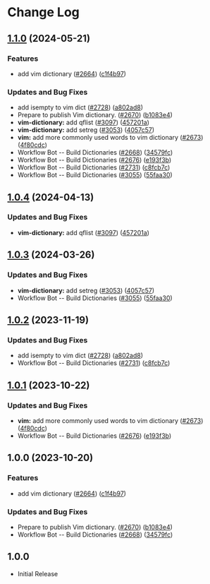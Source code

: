 # Change Log

## [1.1.0](https://github.com/arkid15r/cspell-dicts/compare/@cspell/dict-vim-v1.0.4...@cspell/dict-vim@1.1.0) (2024-05-21)


### Features

* add vim dictionary ([#2664](https://github.com/arkid15r/cspell-dicts/issues/2664)) ([c1f4b97](https://github.com/arkid15r/cspell-dicts/commit/c1f4b97d32aff5fb5b134a56ad0554ecf29ec62c))


### Updates and Bug Fixes

* add isempty to vim dict ([#2728](https://github.com/arkid15r/cspell-dicts/issues/2728)) ([a802ad8](https://github.com/arkid15r/cspell-dicts/commit/a802ad8c42c583abde8aefce0aae3e8bdcb775aa))
* Prepare to publish Vim dictionary. ([#2670](https://github.com/arkid15r/cspell-dicts/issues/2670)) ([b1083e4](https://github.com/arkid15r/cspell-dicts/commit/b1083e486add9eb128ca831dd4e35a4132fe52a8))
* **vim-dictionary:** add qflist ([#3097](https://github.com/arkid15r/cspell-dicts/issues/3097)) ([457201a](https://github.com/arkid15r/cspell-dicts/commit/457201a7761e0714d3b0e53bd3034de0492df530))
* **vim-dictionary:** add setreg ([#3053](https://github.com/arkid15r/cspell-dicts/issues/3053)) ([4057c57](https://github.com/arkid15r/cspell-dicts/commit/4057c57bcb2efee83acf02a5d50433ff55560ffe))
* **vim:** add more commonly used words to vim dictionary ([#2673](https://github.com/arkid15r/cspell-dicts/issues/2673)) ([4f80cdc](https://github.com/arkid15r/cspell-dicts/commit/4f80cdc3eb99a76fcec0897e3ebf535a4ed06724))
* Workflow Bot -- Build Dictionaries ([#2668](https://github.com/arkid15r/cspell-dicts/issues/2668)) ([34579fc](https://github.com/arkid15r/cspell-dicts/commit/34579fc37ad3e2db5a17ddb49f243f01c3449370))
* Workflow Bot -- Build Dictionaries ([#2676](https://github.com/arkid15r/cspell-dicts/issues/2676)) ([e193f3b](https://github.com/arkid15r/cspell-dicts/commit/e193f3b4d7f36f799c389ce8d488707d5330204a))
* Workflow Bot -- Build Dictionaries ([#2731](https://github.com/arkid15r/cspell-dicts/issues/2731)) ([c8fcb7c](https://github.com/arkid15r/cspell-dicts/commit/c8fcb7c9b5e3adf1f977634ca81802d69d20749b))
* Workflow Bot -- Build Dictionaries ([#3055](https://github.com/arkid15r/cspell-dicts/issues/3055)) ([55faa30](https://github.com/arkid15r/cspell-dicts/commit/55faa3099cd6cff9ced123b60ea522103f92a38f))

## [1.0.4](https://github.com/streetsidesoftware/cspell-dicts/compare/@cspell/dict-vim@1.0.3...@cspell/dict-vim@1.0.4) (2024-04-13)


### Updates and Bug Fixes

* **vim-dictionary:** add qflist ([#3097](https://github.com/streetsidesoftware/cspell-dicts/issues/3097)) ([457201a](https://github.com/streetsidesoftware/cspell-dicts/commit/457201a7761e0714d3b0e53bd3034de0492df530))

## [1.0.3](https://github.com/streetsidesoftware/cspell-dicts/compare/@cspell/dict-vim@1.0.2...@cspell/dict-vim@1.0.3) (2024-03-26)


### Updates and Bug Fixes

* **vim-dictionary:** add setreg ([#3053](https://github.com/streetsidesoftware/cspell-dicts/issues/3053)) ([4057c57](https://github.com/streetsidesoftware/cspell-dicts/commit/4057c57bcb2efee83acf02a5d50433ff55560ffe))
* Workflow Bot -- Build Dictionaries ([#3055](https://github.com/streetsidesoftware/cspell-dicts/issues/3055)) ([55faa30](https://github.com/streetsidesoftware/cspell-dicts/commit/55faa3099cd6cff9ced123b60ea522103f92a38f))

## [1.0.2](https://github.com/streetsidesoftware/cspell-dicts/compare/@cspell/dict-vim@1.0.1...@cspell/dict-vim@1.0.2) (2023-11-19)


### Updates and Bug Fixes

* add isempty to vim dict ([#2728](https://github.com/streetsidesoftware/cspell-dicts/issues/2728)) ([a802ad8](https://github.com/streetsidesoftware/cspell-dicts/commit/a802ad8c42c583abde8aefce0aae3e8bdcb775aa))
* Workflow Bot -- Build Dictionaries ([#2731](https://github.com/streetsidesoftware/cspell-dicts/issues/2731)) ([c8fcb7c](https://github.com/streetsidesoftware/cspell-dicts/commit/c8fcb7c9b5e3adf1f977634ca81802d69d20749b))

## [1.0.1](https://github.com/streetsidesoftware/cspell-dicts/compare/@cspell/dict-vim@1.0.0...@cspell/dict-vim@1.0.1) (2023-10-22)


### Updates and Bug Fixes

* **vim:** add more commonly used words to vim dictionary ([#2673](https://github.com/streetsidesoftware/cspell-dicts/issues/2673)) ([4f80cdc](https://github.com/streetsidesoftware/cspell-dicts/commit/4f80cdc3eb99a76fcec0897e3ebf535a4ed06724))
* Workflow Bot -- Build Dictionaries ([#2676](https://github.com/streetsidesoftware/cspell-dicts/issues/2676)) ([e193f3b](https://github.com/streetsidesoftware/cspell-dicts/commit/e193f3b4d7f36f799c389ce8d488707d5330204a))

## 1.0.0 (2023-10-20)


### Features

* add vim dictionary ([#2664](https://github.com/streetsidesoftware/cspell-dicts/issues/2664)) ([c1f4b97](https://github.com/streetsidesoftware/cspell-dicts/commit/c1f4b97d32aff5fb5b134a56ad0554ecf29ec62c))


### Updates and Bug Fixes

* Prepare to publish Vim dictionary. ([#2670](https://github.com/streetsidesoftware/cspell-dicts/issues/2670)) ([b1083e4](https://github.com/streetsidesoftware/cspell-dicts/commit/b1083e486add9eb128ca831dd4e35a4132fe52a8))
* Workflow Bot -- Build Dictionaries ([#2668](https://github.com/streetsidesoftware/cspell-dicts/issues/2668)) ([34579fc](https://github.com/streetsidesoftware/cspell-dicts/commit/34579fc37ad3e2db5a17ddb49f243f01c3449370))

## 1.0.0

- Initial Release
